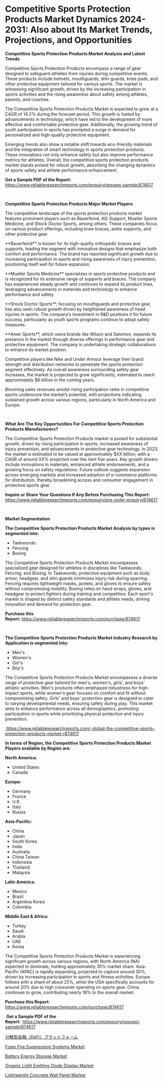 <p><h1>Competitive Sports Protection Products Market Dynamics 2024-2031: Also about Its Market Trends, Projections, and Opportunities</h1></p><p><strong>Competitive Sports Protection Products Market Analysis and Latest Trends</strong></p>
<p><p>Competitive Sports Protection Products encompass a range of gear designed to safeguard athletes from injuries during competitive events. These products include helmets, mouthguards, shin guards, knee pads, and other protective equipment tailored for various sports. The market is witnessing significant growth, driven by the increasing participation in sports activities and the rising awareness about safety among athletes, parents, and coaches.</p><p>The Competitive Sports Protection Products Market is expected to grow at a CAGR of 14.2% during the forecast period. This growth is fueled by advancements in technology, which have led to the development of more effective and comfortable protective gear. Additionally, the growing trend of youth participation in sports has prompted a surge in demand for personalized and high-quality protective equipment. </p><p>Emerging trends also show a notable shift towards eco-friendly materials and the integration of smart technology in sports protection products. These innovations not only enhance safety but also improve performance metrics for athletes. Overall, the competitive sports protection products market stands poised for robust growth, absorbing the changing dynamics of sports safety and athlete performance enhancement.</p></p>
<p><strong>Get a Sample PDF of the Report:&nbsp;</strong> <a href="https://www.reliableresearchreports.com/enquiry/request-sample/874617">https://www.reliableresearchreports.com/enquiry/request-sample/874617</a></p>
<p>&nbsp;</p>
<p><strong>Competitive Sports Protection Products Major Market Players</strong></p>
<p><p>The competitive landscape of the sports protection products market features prominent players such as Bauerfeind, AQ-Support, Mueller Sports Medicine, and Shock Doctor Sports, among others. These companies focus on various product offerings, including knee braces, ankle supports, and other protective gear. </p><p>**Bauerfeind** is known for its high-quality orthopedic braces and supports, leading the segment with innovative designs that emphasize both comfort and performance. The brand has reported significant growth due to increasing participation in sports and rising awareness of injury prevention, positioning itself well for future expansion.</p><p>**Mueller Sports Medicine** specializes in sports protective products and is recognized for its extensive range of supports and braces. The company has experienced steady growth and continues to expand its product lines, leveraging advancements in materials and technology to enhance performance and safety.</p><p>**Shock Doctor Sports**, focusing on mouthguards and protective gear, has also seen robust growth driven by heightened awareness of head injuries in sports. The company’s investment in R&D positions it for future success, particularly as youth sports programs continue to adopt safety measures.</p><p>**Amer Sports**, which owns brands like Wilson and Salomon, expands its presence in the market through diverse offerings in performance gear and protective equipment. The company is undertaking strategic collaborations to enhance its market position.</p><p>Competitive players like Nike and Under Armour leverage their brand strength and distribution networks to penetrate the sports protection segment effectively. As overall awareness surrounding safety gear increases, the market is projected to grow significantly, estimated to reach approximately $6 billion in the coming years.</p><p>Blooming sales revenues amidst rising participation rates in competitive sports underscore the market’s potential, with projections indicating sustained growth across various regions, particularly in North America and Europe.</p></p>
<p>&nbsp;</p>
<p><strong>What Are The Key Opportunities For Competitive Sports Protection Products Manufacturers?</strong></p>
<p><p>The Competitive Sports Protection Products market is poised for substantial growth, driven by rising participation in sports, increased awareness of injury prevention, and advancements in protective gear technology. In 2023, the market is estimated to be valued at approximately $XX billion, with a CAGR of around XX% projected over the next five years. Key growth drivers include innovations in materials, enhanced athlete endorsements, and a growing focus on safety regulations. Future outlook suggests expansion across emerging markets and increased adoption of e-commerce platforms for distribution, thereby broadening access and consumer engagement in protective sports gear.</p></p>
<p><strong>Inquire or Share Your Questions If Any Before Purchasing This Report:</strong> <a href="https://www.reliableresearchreports.com/enquiry/pre-order-enquiry/874617">https://www.reliableresearchreports.com/enquiry/pre-order-enquiry/874617</a></p>
<p>&nbsp;</p>
<p><strong>Market Segmentation</strong></p>
<p><strong>The Competitive Sports Protection Products Market Analysis by types is segmented into:</strong></p>
<p><ul><li>Taekwondo</li><li>Fencing</li><li>Boxing</li></ul></p>
<p><p>The Competitive Sports Protection Products Market encompasses specialized gear designed for athletes in disciplines like Taekwondo, Fencing, and Boxing. In Taekwondo, protective equipment such as body armor, headgear, and shin guards minimizes injury risk during sparring. Fencing requires lightweight masks, jackets, and gloves to ensure safety without compromising mobility. Boxing relies on hand wraps, gloves, and headgear to protect fighters during training and competition. Each sport's market is shaped by distinct safety standards and athlete needs, driving innovation and demand for protection gear.</p></p>
<p><strong>Purchase this Report:&nbsp;</strong><a href="https://www.reliableresearchreports.com/purchase/874617">https://www.reliableresearchreports.com/purchase/874617</a></p>
<p>&nbsp;</p>
<p><strong>The Competitive Sports Protection Products Market Industry Research by Application is segmented into:</strong></p>
<p><ul><li>Men's</li><li>Women's</li><li>Girl's</li><li>Boy's</li></ul></p>
<p><p>The Competitive Sports Protection Products Market encompasses a diverse range of protective gear tailored for men's, women's, girls’, and boys’ athletic activities. Men's products often emphasize robustness for high-impact sports, while women's gear focuses on comfort and fit without compromising safety. Girls' and boys' protection gear is designed to cater to varying developmental needs, ensuring safety during play. This market aims to enhance performance across all demographics, promoting participation in sports while prioritizing physical protection and injury prevention.</p></p>
<p><a href="https://www.reliableresearchreports.com/-global-the-competitive-sports-protection-products-market-r874617">&nbsp;https://www.reliableresearchreports.com/-global-the-competitive-sports-protection-products-market-r874617</a></p>
<p><strong>In terms of Region, the Competitive Sports Protection Products Market Players available by Region are:</strong></p>
<p>
    <p> <strong> North America: </strong>
        <ul>
            <li>United States</li>
            <li>Canada</li>
        </ul>
        </p> 
    <p> <strong> Europe: </strong>
        <ul>
            <li>Germany</li>
            <li>France</li>
            <li>U.K.</li>
            <li>Italy</li>
            <li>Russia</li>
        </ul>
        </p> 
    <p> <strong> Asia-Pacific: </strong>
        <ul>
            <li>China</li>
            <li>Japan</li>
            <li>South Korea</li>
            <li>India</li>
            <li>Australia</li>
            <li>China Taiwan</li>
            <li>Indonesia</li>
            <li>Thailand</li>
            <li>Malaysia</li>
        </ul>
        </p> 
    <p> <strong> Latin America: </strong>
        <ul>
            <li>Mexico</li>
            <li>Brazil</li>
            <li>Argentina Korea</li>
            <li>Colombia</li>
        </ul>
        </p> 
    <p> <strong> Middle East & Africa: </strong>
        <ul>
            <li>Turkey</li>
            <li>Saudi</li>
            <li>Arabia</li>
            <li>UAE</li>
            <li>Korea</li>
        </ul>
    </p>
    </p>
<p><p>The Competitive Sports Protection Products Market is experiencing significant growth across various regions, with North America (NA) expected to dominate, holding approximately 35% market share. Asia-Pacific (APAC) is rapidly expanding, projected to capture around 30%, driven by increasing participation in sports and fitness activities. Europe follows with a share of about 25%, while the USA specifically accounts for around 20% due to high consumer spending on sports gear. China continues to grow, contributing nearly 18% to the overall market.</p></p>
<p><strong>Purchase this Report: </strong><a href="https://www.reliableresearchreports.com/purchase/874617">https://www.reliableresearchreports.com/purchase/874617</a></p>
<p>&nbsp;<strong>Get a Sample PDF of the Report:&nbsp;&nbsp;</strong><a href="https://www.reliableresearchreports.com/enquiry/request-sample/874617">https://www.reliableresearchreports.com/enquiry/request-sample/874617</a></p>
<p><strong></strong></p>
<p><p><a href="https://medium.com/@coleensxrkkn/decentralized-finance-defi-platform-market-%E3%81%AF-%E3%82%B3%E3%82%B9%E3%83%88%E7%AE%A1%E7%90%86%E3%81%A8%E5%8A%B9%E7%8E%87%E5%90%91%E4%B8%8A%E3%82%92%E5%84%AA%E5%85%88%E3%81%97%E3%81%BE%E3%81%99-%E3%81%95%E3%82%89%E3%81%AB-%E5%A0%B1%E5%91%8A%E6%9B%B8%E3%81%AF%E5%B8%82%E5%A0%B4%E3%81%AE%E9%9C%80%E8%A6%81%E9%9D%A2%E3%81%A8%E4%BE%9B%E7%B5%A6%E9%9D%A2%E3%81%AE%E4%B8%A1%E6%96%B9%E3%82%92%E3%82%AB%E3%83%90%E3%83%BC%E3%81%97%E3%81%A6%E3%81%84%E3%81%BE%E3%81%99-c6045288d439">分散型金融（DeFi）プラットフォーム</a></p><p><a href="https://www.linkedin.com/pulse/foam-fire-suppression-systems-market-global-regional-analysis-av95f?trackingId=iQYumh%2BkS8%2BkKhIc0E4sGA%3D%3D">Foam Fire Suppression Systems Market</a></p><p><a href="https://github.com/napierswinnyfg/Market-Research-Report-List-1/blob/main/battery-energy-storage-market.md">Battery Energy Storage Market</a></p><p><a href="https://medium.com/@gordonparr1969/the-organic-light-emitting-diode-display-market-research-report-provides-an-in-depth-and-3eee64b86c03">Organic Light Emitting Diode Display Market</a></p><p><a href="https://medium.com/@eliyamanson4561/this-report-aims-to-provide-a-comprehensive-presentation-of-the-global-market-for-lightweight-e50c854c3b45">Lightweight Concrete Wall Panel Market</a></p></p>